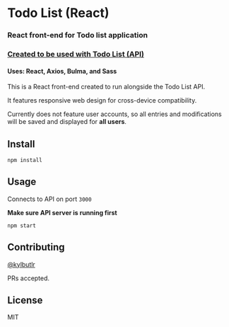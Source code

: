 # Todo List (React)
### React front-end for Todo list application 
### [Created to be used with Todo List (API)](https://github.com/kylbutlr/todo-list-api)
#### Uses: React, Axios, Bulma, and Sass

This is a React front-end created to run alongside the Todo List API.

It features responsive web design for cross-device compatibility.

Currently does not feature user accounts, so all entries and modifications will be saved and displayed for **all users**.

## Install

```shell
npm install
```

## Usage

Connects to API on port `3000`

**Make sure API server is running first**

```shell
npm start
```

## Contributing

[@kylbutlr](https://github.com/kylbutlr)

PRs accepted.

## License

MIT
